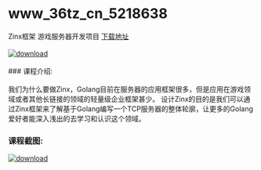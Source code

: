 # www_36tz_cn_5218638
Zinx框架 游戏服务器开发项目
[下载地址](http://www.36tz.cn/article/5218638 "下载地址")
<br/></br>[![download](http://36tz.cn/muke_img/2021_02_1-84.png "下载地址")](http://www.36tz.cn/article/5218638 "下载地址")
<br/></br>### 课程介绍:<br/></br>我们为什么要做Zinx，Golang目前在服务器的应用框架很多，但是应用在游戏领域或者其他长链接的领域的轻量级企业框架甚少。
设计Zinx的目的是我们可以通过Zinx框架来了解基于Golang编写一个TCP服务器的整体轮廓，让更多的Golang爱好者能深入浅出的去学习和认识这个领域。

### 课程截图:
[![download](http://36tz.cn/muke_img/2021_02_2-89.png "下载地址")](http://www.36tz.cn/article/5218638 "下载地址")
